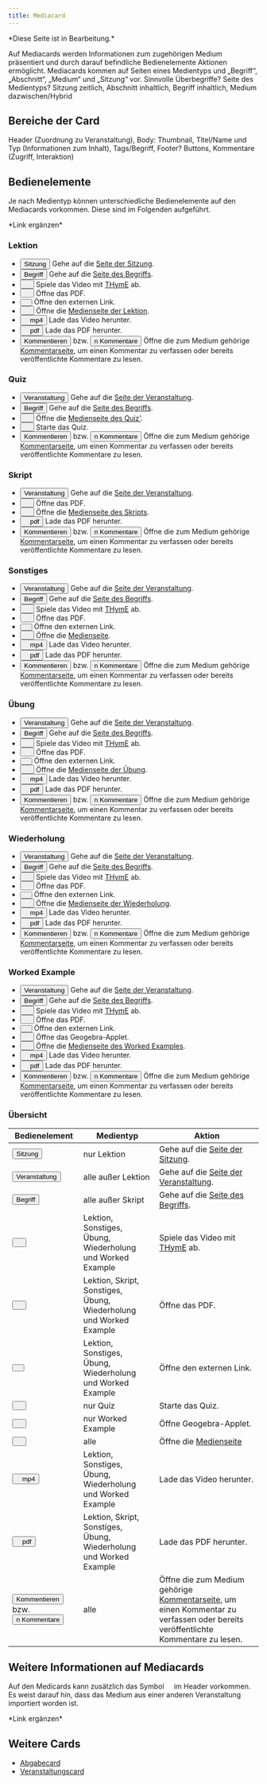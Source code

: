 ```yaml
---
title: Mediacard
---
```


\*Diese Seite ist in Bearbeitung.\*

Auf Mediacards werden Informationen zum zugehörigen Medium präsentiert und durch darauf befindliche Bedienelemente Aktionen ermöglicht. Mediacards kommen auf Seiten eines Medientyps und „Begriff“, „Abschnitt“, „Medium“ und „Sitzung“ vor. Sinnvolle Überbegriffe? Seite des Medientyps? Sitzung zeitlich, Abschnitt inhaltlich, Begriff inhaltlich, Medium dazwischen/Hybrid

## Bereiche der Card
Header (Zuordnung zu Veranstaltung), Body: Thumbnail, Titel/Name und Typ (Informationen zum Inhalt), Tags/Begriff, Footer? Buttons, Kommentare (Zugriff, Interaktion)

## Bedienelemente
Je nach Medientyp können unterschiedliche Bedienelemente auf den Mediacards vorkommen. Diese sind im Folgenden aufgeführt.

\*Link ergänzen\*

### Lektion
* <a href="/mampf/de/mampf-pages/session" target="_self"><button name="button">Sitzung</button></a> Gehe auf die <a href="/mampf/de/mampf-pages/session" target="_self">Seite der Sitzung</a>.
* <a href="/mampf/de/mampf-pages/tag" target="_self"><button name="button">Begriff</button></a> Gehe auf die <a href="/mampf/de/mampf-pages/tag" target="_self">Seite des Begriffs</a>.
* <button name="button"><a href="/mampf/de/mampf-pages/thyme" target="_self"><img src="https://media.githubusercontent.com/media/MaMpf-HD/mampf/docs/docs/static/img/play-arrow.png" height="12"/></a></button> Spiele das Video mit <a href="/mampf/de/mampf-pages/thyme" target="_self">THymE</a> ab.
* <button name="button"><img src="https://media.githubusercontent.com/media/MaMpf-HD/mampf/docs/docs/static/img/library-books.png" height="12"/></button> Öffne das PDF.
* <button name="button"><img src="https://media.githubusercontent.com/media/MaMpf-HD/mampf/docs/docs/static/img/link.png" height="8"/></button> Öffne den externen Link.
* <button name="button"><a href="/mampf/de/mampf-pages/medium" target="_self"><img src="https://media.githubusercontent.com/media/MaMpf-HD/mampf/docs/docs/static/img/info-black.png" height="12"/></a></button> Öffne die <a href="/mampf/de/mampf-pages/medium" target="_self">Medienseite der Lektion</a>.
* <button name="button"><img src="https://media.githubusercontent.com/media/MaMpf-HD/mampf/docs/docs/static/img/long-arrow-alt-down-solid.png" height="12"/>mp4</button> Lade das Video herunter.
* <button name="button"><img src="https://media.githubusercontent.com/media/MaMpf-HD/mampf/docs/docs/static/img/long-arrow-alt-down-solid.png" height="12"/>pdf</button> Lade das PDF herunter.
* <a href="/mampf/de/mampf-pages/comments-medium" target="_self"><button name="button">Kommentieren</button></a> bzw. <a href="/mampf/de/mampf-pages/comments-medium" target="_self"><button name="button">n Kommentare</button></a> Öffne die zum Medium gehörige <a href="/mampf/de/mampf-pages/comments-medium" target="_self">Kommentarseite</a>, um einen Kommentar zu verfassen oder bereits veröffentlichte Kommentare zu lesen.

### Quiz
* <a href="/mampf/de/mampf-pages/event-series" target="_self"><button name="button">Veranstaltung</button></a> Gehe auf die <a href="/mampf/de/mampf-pages/event-series" target="_self">Seite der Veranstaltung</a>.
* <a href="/mampf/de/mampf-pages/tag" target="_self"><button name="button">Begriff</button></a> Gehe auf die <a href="/mampf/de/mampf-pages/tag" target="_self">Seite des Begriffs</a>.
* <button name="button"><a href="/mampf/de/mampf-pages/medium" target="_self"><img src="https://media.githubusercontent.com/media/MaMpf-HD/mampf/docs/docs/static/img/info-black.png" height="12"/></a></button> Öffne die <a href="/mampf/de/mampf-pages/medium" target="_self">Medienseite des Quiz'</a>.
* <button name="button"><img src="https://media.githubusercontent.com/media/MaMpf-HD/mampf/docs/docs/static/img/videogame-asset.png" height="12"/></button> Starte das Quiz.
* <a href="/mampf/de/mampf-pages/comments-medium" target="_self"><button name="button">Kommentieren</button></a> bzw. <a href="/mampf/de/mampf-pages/comments-medium" target="_self"><button name="button">n Kommentare</button></a> Öffne die zum Medium gehörige <a href="/mampf/de/mampf-pages/comments-medium" target="_self">Kommentarseite</a>, um einen Kommentar zu verfassen oder bereits veröffentlichte Kommentare zu lesen.

### Skript
* <a href="/mampf/de/mampf-pages/event-series" target="_self"><button name="button">Veranstaltung</button></a> Gehe auf die <a href="/mampf/de/mampf-pages/event-series" target="_self">Seite der Veranstaltung</a>.
* <button name="button"><img src="https://media.githubusercontent.com/media/MaMpf-HD/mampf/docs/docs/static/img/library-books.png" height="12"/></button> Öffne das PDF.
* <button name="button"><a href="/mampf/de/mampf-pages/medium" target="_self"><img src="https://media.githubusercontent.com/media/MaMpf-HD/mampf/docs/docs/static/img/info-black.png" height="12"/></a></button> Öffne die <a href="/mampf/de/mampf-pages/tag" target="_self">Medienseite des Skripts</a>.
* <button name="button"><img src="https://media.githubusercontent.com/media/MaMpf-HD/mampf/docs/docs/static/img/long-arrow-alt-down-solid.png" height="12"/>pdf</button> Lade das PDF herunter.
* <a href="/mampf/de/mampf-pages/comments-medium" target="_self"><button name="button">Kommentieren</button></a> bzw. <a href="/mampf/de/mampf-pages/comments-medium" target="_self"><button name="button">n Kommentare</button></a> Öffne die zum Medium gehörige <a href="/mampf/de/mampf-pages/comments-medium" target="_self">Kommentarseite</a>, um einen Kommentar zu verfassen oder bereits veröffentlichte Kommentare zu lesen.

### Sonstiges
* <a href="/mampf/de/mampf-pages/event-series" target="_self"><button name="button">Veranstaltung</button></a> Gehe auf die <a href="/mampf/de/mampf-pages/event-series" target="_self">Seite der Veranstaltung</a>.
* <a href="/mampf/de/mampf-pages/tag" target="_self"><button name="button">Begriff</button></a> Gehe auf die <a href="/mampf/de/mampf-pages/tag" target="_self">Seite des Begriffs</a>.
* <button name="button"><a href="/mampf/de/mampf-pages/thyme" target="_self"><img src="https://media.githubusercontent.com/media/MaMpf-HD/mampf/docs/docs/static/img/play-arrow.png" height="12"/></a></button> Spiele das Video mit <a href="/mampf/de/mampf-pages/thyme" target="_self">THymE</a> ab.
* <button name="button"><img src="https://media.githubusercontent.com/media/MaMpf-HD/mampf/docs/docs/static/img/library-books.png" height="12"/></button> Öffne das PDF.
* <button name="button"><img src="https://media.githubusercontent.com/media/MaMpf-HD/mampf/docs/docs/static/img/link.png" height="8"/></button> Öffne den externen Link.
* <button name="button"><a href="/mampf/de/mampf-pages/medium" target="_self"><img src="https://media.githubusercontent.com/media/MaMpf-HD/mampf/docs/docs/static/img/info-black.png" height="12"/></a></button> Öffne die <a href="/mampf/de/mampf-pages/medium" target="_self">Medienseite</a>.
* <button name="button"><img src="https://media.githubusercontent.com/media/MaMpf-HD/mampf/docs/docs/static/img/long-arrow-alt-down-solid.png" height="12"/>mp4</button> Lade das Video herunter.
* <button name="button"><img src="https://media.githubusercontent.com/media/MaMpf-HD/mampf/docs/docs/static/img/long-arrow-alt-down-solid.png" height="12"/>pdf</button> Lade das PDF herunter.
* <a href="/mampf/de/mampf-pages/comments-medium" target="_self"><button name="button">Kommentieren</button></a> bzw. <a href="/mampf/de/mampf-pages/comments-medium" target="_self"><button name="button">n Kommentare</button></a> Öffne die zum Medium gehörige <a href="/mampf/de/mampf-pages/comments-medium" target="_self">Kommentarseite</a>, um einen Kommentar zu verfassen oder bereits veröffentlichte Kommentare zu lesen.

### Übung
* <a href="/mampf/de/mampf-pages/event-series" target="_self"><button name="button">Veranstaltung</button></a> Gehe auf die <a href="/mampf/de/mampf-pages/event-series" target="_self">Seite der Veranstaltung</a>.
* <a href="/mampf/de/mampf-pages/tag" target="_self"><button name="button">Begriff</button></a> Gehe auf die <a href="/mampf/de/mampf-pages/tag" target="_self">Seite des Begriffs</a>.
* <button name="button"><a href="/mampf/de/mampf-pages/thyme" target="_self"><img src="https://media.githubusercontent.com/media/MaMpf-HD/mampf/docs/docs/static/img/play-arrow.png" height="12"/></a></button> Spiele das Video mit <a href="/mampf/de/mampf-pages/thyme" target="_self">THymE</a> ab.
* <button name="button"><img src="https://media.githubusercontent.com/media/MaMpf-HD/mampf/docs/docs/static/img/library-books.png" height="12"/></button> Öffne das PDF.
* <button name="button"><img src="https://media.githubusercontent.com/media/MaMpf-HD/mampf/docs/docs/static/img/link.png" height="8"/></button> Öffne den externen Link.
* <button name="button"><a href="/mampf/de/mampf-pages/medium" target="_self"><img src="https://media.githubusercontent.com/media/MaMpf-HD/mampf/docs/docs/static/img/info-black.png" height="12"/></a></button> Öffne die <a href="/mampf/de/mampf-pages/medium" target="_self">Medienseite der Übung</a>.
* <button name="button"><img src="https://media.githubusercontent.com/media/MaMpf-HD/mampf/docs/docs/static/img/long-arrow-alt-down-solid.png" height="12"/>mp4</button> Lade das Video herunter.
* <button name="button"><img src="https://media.githubusercontent.com/media/MaMpf-HD/mampf/docs/docs/static/img/long-arrow-alt-down-solid.png" height="12"/>pdf</button> Lade das PDF herunter.
* <a href="/mampf/de/mampf-pages/comments-medium" target="_self"><button name="button">Kommentieren</button></a> bzw. <a href="/mampf/de/mampf-pages/comments-medium" target="_self"><button name="button">n Kommentare</button></a> Öffne die zum Medium gehörige <a href="/mampf/de/mampf-pages/comments-medium" target="_self">Kommentarseite</a>, um einen Kommentar zu verfassen oder bereits veröffentlichte Kommentare zu lesen.

### Wiederholung
* <a href="/mampf/de/mampf-pages/event-series" target="_self"><button name="button">Veranstaltung</button></a> Gehe auf die <a href="/mampf/de/mampf-pages/event-series" target="_self">Seite der Veranstaltung</a>.
* <a href="/mampf/de/mampf-pages/tag" target="_self"><button name="button">Begriff</button></a> Gehe auf die <a href="/mampf/de/mampf-pages/tag" target="_self">Seite des Begriffs</a>.
* <button name="button"><a href="/mampf/de/mampf-pages/thyme" target="_self"><img src="https://media.githubusercontent.com/media/MaMpf-HD/mampf/docs/docs/static/img/play-arrow.png" height="12"/></a></button> Spiele das Video mit <a href="/mampf/de/mampf-pages/thyme" target="_self">THymE</a> ab.
* <button name="button"><img src="https://media.githubusercontent.com/media/MaMpf-HD/mampf/docs/docs/static/img/library-books.png" height="12"/></button> Öffne das PDF.
* <button name="button"><img src="https://media.githubusercontent.com/media/MaMpf-HD/mampf/docs/docs/static/img/link.png" height="8"/></button> Öffne den externen Link.
* <button name="button"><a href="/mampf/de/mampf-pages/medium" target="_self"><img src="https://media.githubusercontent.com/media/MaMpf-HD/mampf/docs/docs/static/img/info-black.png" height="12"/></a></button> Öffne die <a href="/mampf/de/mampf-pages/medium" target="_self">Medienseite der Wiederholung</a>.
* <button name="button"><img src="https://media.githubusercontent.com/media/MaMpf-HD/mampf/docs/docs/static/img/long-arrow-alt-down-solid.png" height="12"/>mp4</button> Lade das Video herunter.
* <button name="button"><img src="https://media.githubusercontent.com/media/MaMpf-HD/mampf/docs/docs/static/img/long-arrow-alt-down-solid.png" height="12"/>pdf</button> Lade das PDF herunter.
* <a href="/mampf/de/mampf-pages/comments-medium" target="_self"><button name="button">Kommentieren</button></a> bzw. <a href="/mampf/de/mampf-pages/comments-medium" target="_self"><button name="button">n Kommentare</button></a> Öffne die zum Medium gehörige <a href="/mampf/de/mampf-pages/comments-medium" target="_self">Kommentarseite</a>, um einen Kommentar zu verfassen oder bereits veröffentlichte Kommentare zu lesen.

### Worked Example
* <a href="/mampf/de/mampf-pages/event-series" target="_self"><button name="button">Veranstaltung</button></a> Gehe auf die <a href="/mampf/de/mampf-pages/event-series" target="_self">Seite der Veranstaltung</a>.
* <a href="/mampf/de/mampf-pages/tag" target="_self"><button name="button">Begriff</button></a> Gehe auf die <a href="/mampf/de/mampf-pages/tag" target="_self">Seite des Begriffs</a>.
* <button name="button"><a href="/mampf/de/mampf-pages/thyme" target="_self"><img src="https://media.githubusercontent.com/media/MaMpf-HD/mampf/docs/docs/static/img/play-arrow.png" height="12"/></a></button> Spiele das Video mit <a href="/mampf/de/mampf-pages/thyme" target="_self">THymE</a> ab.
* <button name="button"><img src="https://media.githubusercontent.com/media/MaMpf-HD/mampf/docs/docs/static/img/library-books.png" height="12"/></button> Öffne das PDF.
* <button name="button"><img src="https://media.githubusercontent.com/media/MaMpf-HD/mampf/docs/docs/static/img/link.png" height="8"/></button> Öffne den externen Link.
* <button name="button"><img src="https://media.githubusercontent.com/media/MaMpf-HD/mampf/docs/docs/static/img/leak-add.png" height="12"/></button> Öffne das Geogebra-Applet.
* <button name="button"><a href="/mampf/de/mampf-pages/medium" target="_self"><img src="https://media.githubusercontent.com/media/MaMpf-HD/mampf/docs/docs/static/img/info-black.png" height="12"/></a></button> Öffne die <a href="/mampf/de/mampf-pages/medium" target="_self">Medienseite des Worked Examples</a>.
* <button name="button"><img src="https://media.githubusercontent.com/media/MaMpf-HD/mampf/docs/docs/static/img/long-arrow-alt-down-solid.png" height="12"/>mp4</button> Lade das Video herunter.
* <button name="button"><img src="https://media.githubusercontent.com/media/MaMpf-HD/mampf/docs/docs/static/img/long-arrow-alt-down-solid.png" height="12"/>pdf</button> Lade das PDF herunter.
* <a href="/mampf/de/mampf-pages/comments-medium" target="_self"><button name="button">Kommentieren</button></a> bzw. <a href="/mampf/de/mampf-pages/comments-medium" target="_self"><button name="button">n Kommentare</button></a> Öffne die zum Medium gehörige <a href="/mampf/de/mampf-pages/comments-medium" target="_self">Kommentarseite</a>, um einen Kommentar zu verfassen oder bereits veröffentlichte Kommentare zu lesen.

### Übersicht
Bedienelement | Medientyp | Aktion
------------- | --------- | ------
<a href="/mampf/de/mampf-pages/session" target="_self"><button name="button">Sitzung</button></a> | nur Lektion | Gehe auf die [Seite der Sitzung](session.md).
<a href="/mampf/de/mampf-pages/event-series" target="_self"><button name="button">Veranstaltung</button></a> | alle außer Lektion | Gehe auf die [Seite der Veranstaltung](event-series.md).
<a href="/mampf/de/mampf-pages/tag" target="_self"><button name="button">Begriff</button></a> | alle außer Skript | Gehe auf die [Seite des Begriffs](tag.md).
<button name="button"><a href="/mampf/de/mampf-pages/thyme" target="_self"><img src="https://media.githubusercontent.com/media/MaMpf-HD/mampf/docs/docs/static/img/play-arrow.png" height="12"/></a></button> | Lektion, Sonstiges, Übung, Wiederholung und Worked Example | Spiele das Video mit [THymE](thyme.md) ab.
<button name="button"><img src="https://media.githubusercontent.com/media/MaMpf-HD/mampf/docs/docs/static/img/library-books.png" height="12"/></button> | Lektion, Skript, Sonstiges, Übung, Wiederholung und Worked Example | Öffne das PDF.
<button name="button"><img src="https://media.githubusercontent.com/media/MaMpf-HD/mampf/docs/docs/static/img/link.png" height="8"/></button> | Lektion, Sonstiges, Übung, Wiederholung und Worked Example | Öffne den externen Link.
<button name="button"><img src="https://media.githubusercontent.com/media/MaMpf-HD/mampf/docs/docs/static/img/videogame-asset.png" height="12"/></button>| nur Quiz | Starte das Quiz.
<button name="button"><img src="https://media.githubusercontent.com/media/MaMpf-HD/mampf/docs/docs/static/img/leak-add.png" height="12"/></button> | nur Worked Example | Öffne Geogebra-Applet.
<button name="button"><a href="/mampf/de/mampf-pages/medium" target="_self"><img src="https://media.githubusercontent.com/media/MaMpf-HD/mampf/docs/docs/static/img/info-black.png" height="12"/></a></button> | alle | Öffne die [Medienseite](medium.md)
<button name="button"><img src="https://media.githubusercontent.com/media/MaMpf-HD/mampf/docs/docs/static/img/long-arrow-alt-down-solid.png" height="12"/>mp4</button> | Lektion, Sonstiges, Übung, Wiederholung und Worked Example | Lade das Video herunter.
<button name="button"><img src="https://media.githubusercontent.com/media/MaMpf-HD/mampf/docs/docs/static/img/long-arrow-alt-down-solid.png" height="12"/>pdf</button> | Lektion, Skript, Sonstiges, Übung, Wiederholung und Worked Example | Lade das PDF herunter.
<a href="/mampf/de/mampf-pages/comments-medium" target="_self"><button name="button">Kommentieren</button></a> bzw. <a href="/mampf/de/mampf-pages/comments-medium" target="_self"><button name="button">n Kommentare</button></a> | alle | Öffne die zum Medium gehörige [Kommentarseite](comments-medium), um einen Kommentar zu verfassen oder bereits veröffentlichte Kommentare zu lesen.

## Weitere Informationen auf Mediacards
Auf den Medicards kann zusätzlich das Symbol <img src="https://media.githubusercontent.com/media/MaMpf-HD/mampf/docs/docs/static/img/file-import-solid.png" height="12"/> im Header vorkommen. Es weist darauf hin, dass das Medium aus einer anderen Veranstaltung importiert worden ist.

\*Link ergänzen\*

## Weitere Cards
* [Abgabecard](submission-card.md)
* [Veranstaltungscard](event-series-card.md)
